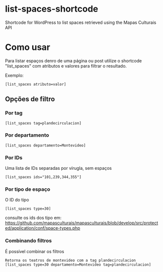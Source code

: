 # list-spaces-shortcode
Shortcode for WordPress to list spaces retrieved using the Mapas Culturais API

# Como usar

Para listar espaços denro de uma página ou post utilize o shortcode "list_spaces" com atributos e valores para filtrar o resultado.

Exemplo:

```
[list_spaces atributo=valor]
```

## Opções de filtro

### Por tag

```
[list_spaces tag=plandecirculacion]
```

### Por departamento

```
[list_spaces departamento=Montevideo]
```

### Por IDs

Uma lista de IDs separadas por vírugla, sem espaços

```
[list_spaces ids="101,239,344,355"]
```

### Por tipo de espaço

O ID do tipo

```
[list_spaces type=30]
```

consulte os ids dos tipo em: https://github.com/mapasculturais/mapasculturais/blob/develop/src/protected/application/conf/space-types.php

### Combinando filtros

É possível combinar os filtros

```
Retorna os teatros de montevideo com a tag plandecirculacion
[list_spaces type=30 departamento=Montevideo tag=plandecirculacion]
```
